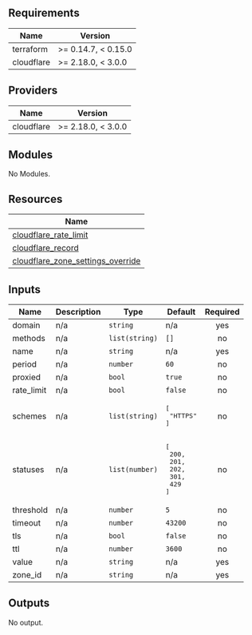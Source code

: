 ## Requirements

| Name | Version |
|------|---------|
| terraform | >= 0.14.7, < 0.15.0 |
| cloudflare | >= 2.18.0, < 3.0.0 |

## Providers

| Name | Version |
|------|---------|
| cloudflare | >= 2.18.0, < 3.0.0 |

## Modules

No Modules.

## Resources

| Name |
|------|
| [cloudflare_rate_limit](https://registry.terraform.io/providers/cloudflare/cloudflare/latest/docs/resources/rate_limit) |
| [cloudflare_record](https://registry.terraform.io/providers/cloudflare/cloudflare/latest/docs/resources/record) |
| [cloudflare_zone_settings_override](https://registry.terraform.io/providers/cloudflare/cloudflare/latest/docs/resources/zone_settings_override) |

## Inputs

| Name | Description | Type | Default | Required |
|------|-------------|------|---------|:--------:|
| domain | n/a | `string` | n/a | yes |
| methods | n/a | `list(string)` | `[]` | no |
| name | n/a | `string` | n/a | yes |
| period | n/a | `number` | `60` | no |
| proxied | n/a | `bool` | `true` | no |
| rate\_limit | n/a | `bool` | `false` | no |
| schemes | n/a | `list(string)` | <pre>[<br>  "HTTPS"<br>]</pre> | no |
| statuses | n/a | `list(number)` | <pre>[<br>  200,<br>  201,<br>  202,<br>  301,<br>  429<br>]</pre> | no |
| threshold | n/a | `number` | `5` | no |
| timeout | n/a | `number` | `43200` | no |
| tls | n/a | `bool` | `false` | no |
| ttl | n/a | `number` | `3600` | no |
| value | n/a | `string` | n/a | yes |
| zone\_id | n/a | `string` | n/a | yes |

## Outputs

No output.
